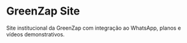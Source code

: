 # GreenZap Site

Site institucional da GreenZap com integração ao WhatsApp, planos e vídeos demonstrativos.
